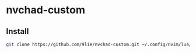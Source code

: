 # nvchad-custom

## Install

```bash
git clone https://github.com/9lie/nvchad-custom.git ~/.config/nvim/lua/custom
```
